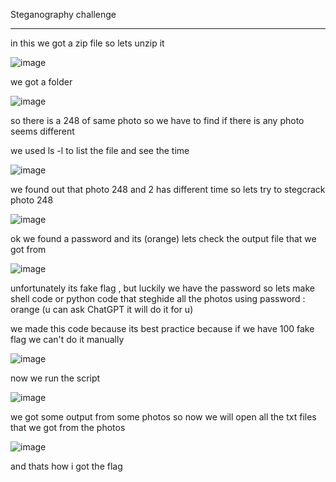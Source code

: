 Steganography challenge

--------------------------------------------------------------------------------

in this we got a zip file so lets unzip it 

![image](https://github.com/Muh4nnad/UJ-WRITEUP/assets/150369756/53ae434c-20e8-4e44-9c39-c9c2579e4b0c)

we got a folder 

![image](https://github.com/Muh4nnad/UJ-WRITEUP/assets/150369756/2becce34-98ff-44d5-9a8a-4c156be05157)

so there is a 248 of same photo so we have to find if there is any photo seems different 

we used ls -l to list the file and see the time 

![image](https://github.com/Muh4nnad/UJ-WRITEUP/assets/150369756/fdfe275f-94e1-4135-9252-2729b67d00bf)

we found out that photo 248 and 2 has different time so lets try to stegcrack photo 248

![image](https://github.com/Muh4nnad/UJ-WRITEUP/assets/150369756/ad9c61b7-6bf1-47f2-ba42-9dfa1ca0674d)

ok we found a password and its (orange) lets check the output file that we got from 

![image](https://github.com/Muh4nnad/UJ-WRITEUP/assets/150369756/cdf53ee4-dddd-434e-bb71-2404a0e4bf97)

unfortunately its fake flag , but luckily we have the password so lets make shell code or python code that steghide all the photos using password : orange  (u can ask ChatGPT it will do it for u)

we made this code because its best practice because if we have 100 fake flag we can't do it manually 

![image](https://github.com/Muh4nnad/UJ-WRITEUP/assets/150369756/6cb984bc-a70e-42c7-8b77-32ef4da5b034)

now we run the script

![image](https://github.com/Muh4nnad/UJ-WRITEUP/assets/150369756/10098b59-a453-45b3-a96d-dabf0d85f4d2)

we got some output from some photos so now we will open all the txt files that we got from the photos

![image](https://github.com/Muh4nnad/UJ-WRITEUP/assets/150369756/9a9ee054-7f68-495f-98f8-de83cfc4eff9)

and thats how i got the flag
